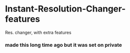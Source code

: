 # Instant-Resolution-Changer-features
Res. changer, with extra features


### made this long time ago but it was set on private ###
